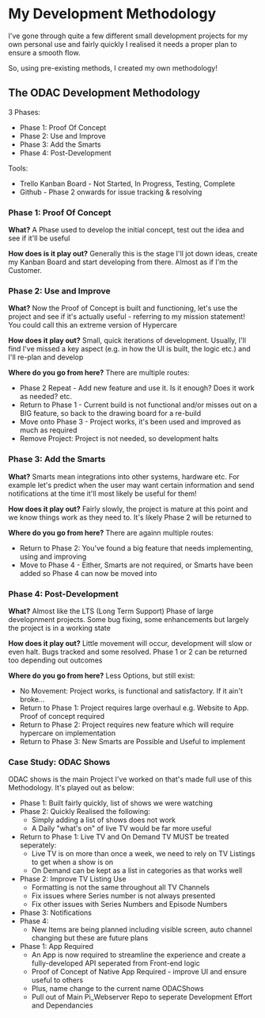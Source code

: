 # My Development Methodology
I've gone through quite a few different small development projects for my own personal use and fairly quickly I realised it needs a proper plan to ensure a smooth flow.

So, using pre-existing methods, I created my own methodology!

## The ODAC Development Methodology
3 Phases:

- Phase 1: Proof Of Concept
- Phase 2: Use and Improve
- Phase 3: Add the Smarts
- Phase 4: Post-Development

Tools:

- Trello Kanban Board - Not Started, In Progress, Testing, Complete
- Github - Phase 2 onwards for issue tracking & resolving

### Phase 1: Proof Of Concept
**What?** A Phase used to develop the initial concept, test out the idea and see if it'll be useful

**How does is it play out?** Generally this is the stage I'll jot down ideas, create my Kanban Board and start developing from there. Almost as if I'm the Customer.

### Phase 2: Use and Improve
**What?** Now the Proof of Concept is built and functioning, let's use the project and see if it's actually useful - referring to my mission statement! You could call this an extreme version of Hypercare

**How does it play out?** Small, quick iterations of development. Usually, I'll find I've missed a key aspect (e.g. in how the UI is built, the logic etc.) and I'll re-plan and develop

**Where do you go from here?**
There are multiple routes:

- Phase 2 Repeat - Add new feature and use it. Is it enough? Does it work as needed? etc.
- Return to Phase 1 - Current build is not functional and/or misses out on a BIG feature, so back to the drawing board for a re-build
- Move onto Phase 3 - Project works, it's been used and improved as much as required
- Remove Project: Project is not needed, so development halts

### Phase 3: Add the Smarts
**What?** Smarts mean integrations into other systems, hardware etc. For example let's predict when the user may want certain information and send notifications at the time it'll most likely be useful for them!

**How does it play out?** Fairly slowly, the project is mature at this point and we know things work as they need to. It's likely Phase 2 will be returned to

**Where do you go from here?**
There are againn multiple routes:

- Return to Phase 2: You've found a big feature that needs implementing, using and improving
- Move to Phase 4 - Either, Smarts are not required, or Smarts have been added so Phase 4 can now be moved into

### Phase 4: Post-Development
**What?** Almost like the LTS (Long Term Support) Phase of large developnment projects. Some bug fixing, some enhancements but largely the project is in a working state

**How does it play out?** Little movement will occur, development will slow or even halt. Bugs tracked and some resolved. Phase 1 or 2 can be returned too depending out outcomes

**Where do you go from here?**
Less Options, but still exist:

- No Movement: Project works, is functional and satisfactory. If it ain't broke...
- Return to Phase 1: Project requires large overhaul e.g. Website to App. Proof of concept required
- Return to Phase 2: Project requires new feature which will require hypercare on implementation
- Return to Phase 3: New Smarts are Possible and Useful to implement


### Case Study: ODAC Shows
ODAC shows is the main Project I've worked on that's made full use of this Methodology. It's played out as below:

- Phase 1: Built fairly quickly, list of shows we were watching
- Phase 2: Quickly Realised the following:
    - Simply adding a list of shows does not work
    - A Daily "what's on" of live TV would be far more useful
- Return to Phase 1: Live TV and On Demand TV MUST be treated seperately:
    - Live TV is on more than once a week, we need to rely on TV Listings to get when a show is on
    - On Demand can be kept as a list in categories as that works well
- Phase 2: Improve TV Listing Use
    - Formatting is not the same throughout all TV Channels
    - Fix issues where Series number is not always presented
    - Fix other issues with Series Numbers and Episode Numbers
- Phase 3: Notifications
- Phase 4:
    - New Items are being planned including visible screen, auto channel changing but these are future plans
- Phase 1: App Required
    - An App is now required to streamline the experience and create a fully-developed API seperated from Front-end logic
    - Proof of Concept of Native App Required - improve UI and ensure useful to others
    - Plus, name change to the current name ODACShows
    - Pull out of Main Pi_Webserver Repo to seperate Development Effort and Dependancies